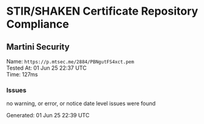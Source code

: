 # STIR/SHAKEN Certificate Repository Compliance

## Martini Security

Name: `https://p.mtsec.me/2884/PBNgutFS4xct.pem`\
Tested At: 01 Jun 25 22:37 UTC\
Time: 127ms

### Issues

no warning, or error, or notice date level issues were found

Generated: 01 Jun 25 22:39 UTC